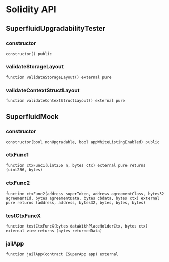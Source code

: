 # Solidity API

## SuperfluidUpgradabilityTester

### constructor

```solidity
constructor() public
```

### validateStorageLayout

```solidity
function validateStorageLayout() external pure
```

### validateContextStructLayout

```solidity
function validateContextStructLayout() external pure
```

## SuperfluidMock

### constructor

```solidity
constructor(bool nonUpgradable, bool appWhiteListingEnabled) public
```

### ctxFunc1

```solidity
function ctxFunc1(uint256 n, bytes ctx) external pure returns (uint256, bytes)
```

### ctxFunc2

```solidity
function ctxFunc2(address superToken, address agreementClass, bytes32 agreementId, bytes agreementData, bytes cbdata, bytes ctx) external pure returns (address, address, bytes32, bytes, bytes, bytes)
```

### testCtxFuncX

```solidity
function testCtxFuncX(bytes dataWithPlaceHolderCtx, bytes ctx) external view returns (bytes returnedData)
```

### jailApp

```solidity
function jailApp(contract ISuperApp app) external
```

